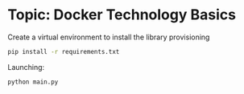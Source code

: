 # Topic: Docker Technology Basics

Create a virtual environment to install the library provisioning

```bash
pip install -r requirements.txt
```

Launching:

```bash 
python main.py
```

